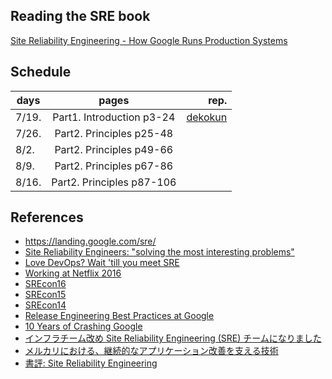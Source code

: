 Reading the SRE book
---------------------

[Site Reliability Engineering - How Google Runs Production Systems](http://shop.oreilly.com/product/0636920041528.do)

## Schedule

| days  | pages                     | rep.    |
|-------|:-------------------------:|--------:|
| 7/19. | Part1. Introduction p3-24 | [dekokun](https://github.com/dekokun) |
| 7/26. | Part2. Principles p25-48  |         |
| 8/2.  | Part2. Principles p49-66  |         |
| 8/9.  | Part2. Principles p67-86  |         |
| 8/16. | Part2. Principles p87-106 |         |

## References

- https://landing.google.com/sre/
- [Site Reliability Engineers: "solving the most interesting problems"](https://research.googleblog.com/2012/07/site-reliability-engineers-solving-most.html)
- [Love DevOps? Wait 'till you meet SRE](https://www.atlassian.com/it-service/site-reliability-engineering-sre)
- [Working at Netflix 2016](http://www.brendangregg.com/blog/2016-03-30/working-at-netflix-2016.html)
- [SREcon16](https://www.usenix.org/conference/srecon16)
- [SREcon15](https://www.usenix.org/conference/srecon15)
- [SREcon14](https://www.usenix.org/conference/srecon14)
- [Release Engineering Best Practices at Google](https://www.usenix.org/conference/lisa15/conference-program/presentation/mcnutt)
- [10 Years of Crashing Google](https://www.usenix.org/conference/lisa15/conference-program/presentation/krishnan)
- [インフラチーム改め Site Reliability Engineering (SRE) チームになりました](http://tech.mercari.com/entry/2015/11/18/153421)
- [メルカリにおける、継続的なアプリケーション改善を支える技術](https://speakerdeck.com/kazeburo/continuous-improvement-applications-and-mercari-sre-number-retty-tech-cafe)
- [書評: Site Reliability Engineering](http://torumakabe.github.io/post/bookreview_site_reliability_engineering/)
